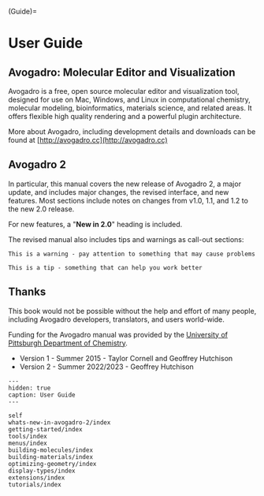 (Guide)=

# User Guide

## Avogadro: Molecular Editor and Visualization

Avogadro is a free, open source molecular editor and visualization tool, designed for use on Mac, Windows, and Linux in computational chemistry, molecular modeling, bioinformatics, materials science, and related areas. It offers flexible high quality rendering and a powerful plugin architecture.

More about Avogadro, including development details and downloads can be found at [http://avogadro.cc](http://avogadro.cc)

## Avogadro 2

In particular, this manual covers the new release of Avogadro 2, a major update, and includes major changes, the revised interface, and new features. Most sections include notes on changes from v1.0, 1.1, and 1.2 to the new 2.0 release.

For new features, a "**New in 2.0**" heading is included.

The revised manual also includes tips and warnings as call-out sections:

```{warning}
This is a warning - pay attention to something that may cause problems
```

```{tip}
This is a tip - something that can help you work better
```

## Thanks

This book would not be possible without the help and effort of many people, including Avogadro developers, translators, and users world-wide.

Funding for the Avogadro manual was provided by the [University of Pittsburgh Department of Chemistry](http://www.chem.pitt.edu/).

* Version 1 - Summer 2015 - Taylor Cornell and Geoffrey Hutchison
* Version 2 - Summer 2022/2023 - Geoffrey Hutchison

```{toctree}
---
hidden: true
caption: User Guide
---

self
whats-new-in-avogadro-2/index
getting-started/index
tools/index
menus/index
building-molecules/index
building-materials/index
optimizing-geometry/index
display-types/index
extensions/index
tutorials/index
```
